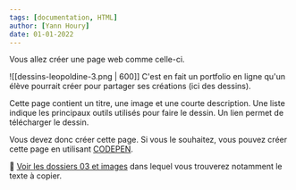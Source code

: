 ```yaml
---
tags: [documentation, HTML]
author: [Yann Houry]
date: 01-01-2022
---
```


Vous allez créer une page web comme celle-ci.

![[dessins-leopoldine-3.png | 600]]
C'est en fait un portfolio en ligne qu'un élève pourrait créer pour partager ses créations (ici des dessins).

Cette page contient un titre, une image et une courte description. Une liste indique les principaux outils utilisés pour faire le dessin. Un lien permet de télécharger le dessin.

Vous devez donc créer cette page. Si vous le souhaitez, vous pouvez créer cette page en utilisant [CODEPEN](https://codepen.io). 

📁 [Voir les dossiers 03 et images](https://app.box.com/s/wzc7zdwnhmrypn66z5pct2e7uc57aijk) dans lequel vous trouverez notamment le texte à copier.